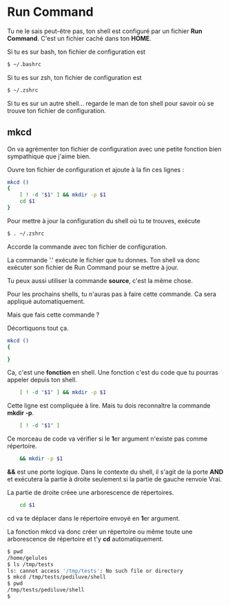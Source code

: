 # Run Command

Tu ne le sais peut-être pas, ton shell est configuré par un fichier **Run
Command**. C'est un fichier caché dans ton **HOME**.

Si tu es sur bash, ton fichier de configuration est
```sh
$ ~/.bashrc
```

Si tu es sur zsh, ton fichier de configuration est
```sh
$ ~/.zshrc
```

Si tu es sur un autre shell... regarde le man de ton shell pour savoir où se
trouve ton fichier de configuration.

## mkcd

On va agrémenter ton fichier de configuration avec une petite fonction bien
sympathique que j'aime bien.

Ouvre ton fichier de configuration et ajoute à la fin ces lignes :
```sh
mkcd ()
{
    [ ! -d "$1" ] && mkdir -p $1
    cd $1
}
```

Pour mettre à jour la configuration du shell où tu te trouves, exécute
```sh
$ . ~/.zshrc
```

Accorde la commande avec ton fichier de configuration.

La commande '.' exécute le fichier que tu donnes. Ton shell va donc exécuter son
fichier de Run Command pour se mettre à jour.

Tu peux aussi utiliser la commande **source**, c'est la même chose.

Pour les prochains shells, tu n'auras pas à faire cette commande. Ca sera
appliqué automatiquement.

Mais que fais cette commande ?

Décortiquons tout ça.

```sh
mkcd ()
{

}
```

Ca, c'est une **fonction** en shell. Une fonction c'est du code que tu pourras
appeler depuis ton shell.

```sh
    [ ! -d "$1" ] && mkdir -p $1
```
Cette ligne est compliquée à lire. Mais tu dois reconnaître la commande **mkdir
-p**.

```sh
    [ ! -d "$1" ]
```

Ce morceau de code va vérifier si le **1**er argument n'existe pas comme
répertoire.

```sh
    && mkdir -p $1
```

**&&** est une porte logique. Dans le contexte du shell, il s'agit de la porte
**AND** et exécutera la partie à droite seulement si la partie de gauche renvoie
Vrai.

La partie de droite créee une arborescence de répertoires.

```sh
    cd $1
```

cd va te déplacer dans le répertoire envoyé en **1**er argument.

La fonction mkcd va donc créer un répertoire ou même toute une arborescence de
répertoire et t'y **cd** automatiquement.

```sh
$ pwd
/home/gelules
$ ls /tmp/tests
ls: cannot access '/tmp/tests': No such file or directory
$ mkcd /tmp/tests/pediluve/shell
$ pwd
/tmp/tests/pediluve/shell
$
```
